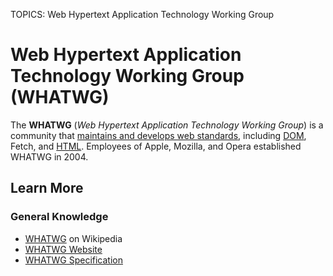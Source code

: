 TOPICS: Web Hypertext Application Technology Working Group

# Web Hypertext Application Technology Working Group (WHATWG)

The **WHATWG** (*Web Hypertext Application Technology Working Group*) is a community that
[maintains and develops web standards](https://spec.whatwg.org/), including
[DOM](/en/glossary/Document_Object_Model), Fetch, and
[HTML](/en/glossary/HyperText_Markup_Language).
Employees of Apple, Mozilla, and Opera established WHATWG in 2004.

## Learn More

### General Knowledge

- [WHATWG](https://en.wikipedia.org/wiki/WHATWG) on Wikipedia
- [WHATWG Website](https://whatwg.org/)
- [WHATWG Specification](https://spec.whatwg.org/)
